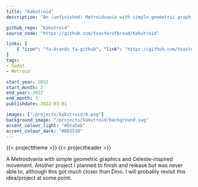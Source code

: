 ```yaml
---
title: "Kakutroid"
description: "An (unfinished) Metroidvania with simple geometric graphics and Celeste-inspired movement."

github_repo: "Kakutroid"
source_code: "https://github.com/toasterofbread/Kakutroid"

links: [
    { "icon": "fa-brands fa-github", "link": "https://github.com/toasterofbread/Kakutroid", "label": "Repository" }
]
tags:
- Godot
- Metroid

start_year: 2022
start_month: 2
end_year: 2022
end_month: 3
publishdate: 2022-03-01

images: ["/projects/kakutroid/0.png"]
background_image: "/projects/kakutroid/background.svg"
accent_colour_light: "#01a5ab"
accent_colour_dark: "#083538"
---
```


{{< projecttheme >}}
{{< projectheader >}}

A Metroidvania with simple geometric graphics and Celeste-inspired movement.
Another project I planned to finish and release but was never able to, although this got much closer than Dino.
I will probably revisit this idea/project at some point.
